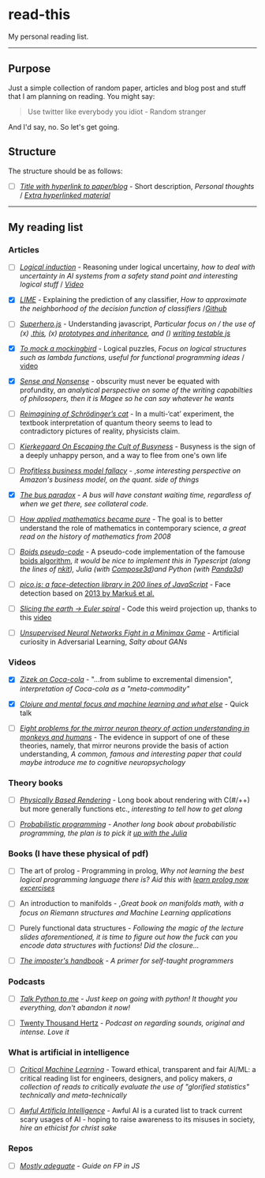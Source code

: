 # read-this

My personal reading list.

---

## Purpose

Just a simple collection of random paper, articles and blog post and stuff that I am planning on reading. You might say:

> Use twitter like everybody you idiot - Random stranger

And I'd say, no. So let's get going.

## Structure

The structure should be as follows:

- [ ] [_Title with hyperlink to paper/blog_](https://example.com/) - Short description, _Personal thoughts_ / [_Extra hyperlinked material_](https://example.com)

---

## My reading list

### Articles

- [ ] [_Logical induction_](https://arxiv.org/pdf/1609.03543.pdf) - Reasoning under logical uncertainy, _how to deal with uncertainty in AI systems from a safety stand point and interesting logical stuff_ / [_Video_](https://www.youtube.com/watch?v=gDqkCxYYDGk)

- [x] [_LIME_](https://arxiv.org/pdf/1602.04938.pdf) - Explaining the prediction of any classifier, _How to approximate the neighborhood of the decision function of classifiers_ /[_Github_](https://github.com/marcotcr/lime)

- [ ] [_Superhero.js_](http://superherojs.com/) - Understanding javascript, _Particular focus on / the use of (x) [.this](https://yehudakatz.com/2011/08/11/understanding-javascript-function-invocation-and-this/), (x) [prototypes and inheritance](https://msdn.microsoft.com/en-us/magazine/ff852808.aspx), and () [writing testable js](http://www.adequatelygood.com/Writing-Testable-JavaScript.html)_

- [x] [_To mock a mockingbird_](https://en.wikipedia.org/wiki/To_Mock_a_Mockingbird) - Logical puzzles, _Focus on logical structures such as lambda functions, useful for functional programming ideas_ / [video](https://www.youtube.com/watch?v=pAnLQ9jwN-E)

- [x] [_Sense and Nonsense_](https://www.prospectmagazine.co.uk/magazine/bryan-magee-profundity-obscurity-bad-writing) - obscurity must never be equated with profundity, _an analytical perspective on some of the writing capabilties of philosopers, then it is Magee so he can say whatever he wants_

- [ ] [_Reimagining of Schrödinger’s cat_](https://www.nature.com/articles/d41586-018-06749-8) - In a multi-‘cat’ experiment, the textbook interpretation of quantum theory seems to lead to contradictory pictures of reality, physicists claim.

- [ ] [_Kierkegaard On Escaping the Cult of Busyness_](https://iainews.iai.tv/articles/how-kierkegaards-idea-of-idleness-can-help-us-diagnose-21st-century-busyness-auid-1150?) - Busyness is the sign of a deeply unhappy person, and a way to flee from one's own life

- [ ] [_Profitless business model fallacy_](https://www.eugenewei.com/blog/2013/10/25/amazon-and-the-profitless-business-model-narrative) - ,_some interesting perspective on Amazon's business model, on the quant. side of things_

- [x] [_The bus paradox_](http://jakevdp.github.io/blog/2018/09/13/waiting-time-paradox/) - _A bus will have constant waiting time, regardless of when we get there, see collateral code._

- [ ] [_How applied mathematics became pure_](http://www.pgrim.org/philosophersannual/pa28articles/maddyhowapplied.pdf) - The goal is to better understand the role of mathematics in contemporary science, _a great read on the history of mathematics from 2008_

- [ ] [_Boids pseudo-code_](http://www.kfish.org/boids/pseudocode.html) - A pseudo-code implementation of the famouse [boids algorithm](http://www.red3d.com/cwr/boids/), _it would be nice to implement this in Typescript (along the lines of [nkit](https://github.com/nkint/boids-ts)), Julia (with [Compose3d](https://github.com/rohitvarkey/Compose3D.jl))and Python (with [Panda3d](http://www.panda3d.org/))_

- [ ] [_pico.js: a face-detection library in 200 lines of JavaScript_](https://tkv.io/posts/picojs-intro/) - Face detection based on [2013 by Markuš et al.](http://arxiv.org/abs/1305.4537)

- [ ] [_Slicing the earth -> Euler spiral_](https://arxiv.org/pdf/1202.3033.pdf) - Code this weird projection up, thanks to this [video](https://www.youtube.com/watch?v=D3tdW9l1690)

- [ ] [_Unsupervised Neural Networks Fight in a Minimax Game_](http://people.idsia.ch/~juergen/unsupervised-neural-nets-fight-minimax-game.html) - Artificial curiosity in Adversarial Learning, _Salty about GANs_

### Videos

- [x] [_Zizek on Coca-cola_](https://www.youtube.com/watch?v=SJOhtDmyy-4&feature=youtu.be) - "...from sublime to excremental dimension", _interpretation of Coca-cola as a "meta-commodity"_

- [x] [_Clojure and mental focus and machine learning and what else_](https://www.youtube.com/watch?utm_campaign=Data%20Machina&utm_medium=email&utm_source=Revue%20newsletter&v=jpFveXUe65I) - Quick talk

- [ ] [_Eight problems for the mirror neuron theory of action understanding in monkeys and humans_](https://www.mitpressjournals.org/doi/pdf/10.1162/jocn.2009.21189) - The evidence in support of one of these theories, namely, that mirror neurons provide the basis of action understanding, _A common, famous and interesting paper that could maybe introduce me to cognitive neuropsychology_

### Theory books

- [ ] [_Physically Based Rendering_](http://www.pbr-book.org/3ed-2018/contents.html) - Long book about rendering with C(#/++) but more generally functions etc., _interesting to tell how to get along_

- [ ] [_Probabilistic programming_](http://click.revue.email/wf/click?upn=uoSvyDIrlYZBTfKX9q-2FuqLj-2B5jXID5Sk8S-2FgDa680I4JCQ256Bb14RK79DzyVNP-2B0sJdGRL5SildLFryYTPhmc6pgG0cLgrtLeInEkpZ-2FUHhLVffmJfs-2BZRaGfQCFFchj39eURFOQsFgAikevsxCkdMSZP6zENAx-2FEGfOVaaFLo-3D_EewvicOlyuKQdTY-2FN1EhW2xbLRcX0wSg-2FLgBc4p8xeKwpe-2BX2pyErSjeKbtcNdQtZVPoWLAuywGs9iXBKeRxtFgmYVidSt5N-2B2o4KtYfm4EpGEqYHWvC-2Bj1I4emzlrJ4ZsDCjll5S0R-2BQiBljJSIlVPdFk5EoamSzwYOa1IFSR9ULlStzGIBlMSK2JLXZMv-2FtP5PkjbdUWOaHCp7JT2izfOGcuECQQAewBKVsWajEEMb-2FUI6jRz8iHrbV0QouZ6CnWfyy9gJCCcqAMDFdXMeGXxWXHb7RZ7YyEjYkIjF0Wc1zsv7-2BPJT-2FHeL8-2BbPIa7t) - _Another long book about probabilistic programming, the plan is to pick it [up with the Julia](http://turing.ml/?utm_campaign=Data%20Machina&utm_medium=email&utm_source=Revue%20newsletter)_

### Books (I have these physical of pdf)

- [ ] The art of prolog - Programming in prolog, _Why not learning the best logical programming language there is? Aid this with [learn prolog now excercises](https://github.com/mrkkrp/lpnes)_

- [ ] An introduction to manifolds - ,_Great book on manifolds math, with a focus on Riemann structures and Machine Learning applications_

- [ ] Purely functional data structures - _Following the magic of the lecture slides aforementioned, it is time to figure out how the fuck can you encode data structures with fuctions! Did the closure..._

- [ ] [_The imposter's handbook_](https://www.goodreads.com/book/show/31572054-the-imposter-s-handbook) - _A primer for self-taught programmers_

### Podcasts

- [ ] [_Talk Python to me_](https://talkpython.fm/) - _Just keep on going with python! It thought you everything, don't abandon it now!_

- [ ] [Twenty Thousand Hertz](https://www.20k.org/archive) - _Podcast on regarding sounds, original and intense. Love it_

### What is artificial in intelligence

- [ ] [_Critical Machine Learning_](https://github.com/rockita/criticalML) - Toward ethical, transparent and fair AI/ML: a critical reading list for engineers, designers, and policy makers, _a collection of reads to critically evaluate the use of "glorified statistics" technically and meta-technically_

- [ ] [_Awful Artificla Intelligence_](https://github.com/daviddao/awful-ai) - Awful AI is a curated list to track current scary usages of AI - hoping to raise awareness to its misuses in society, _hire an ethicist for christ sake_

### Repos

- [ ] [_Mostly adeguate_](https://github.com/MostlyAdequate/mostly-adequate-guide) - _Guide on FP in JS_
